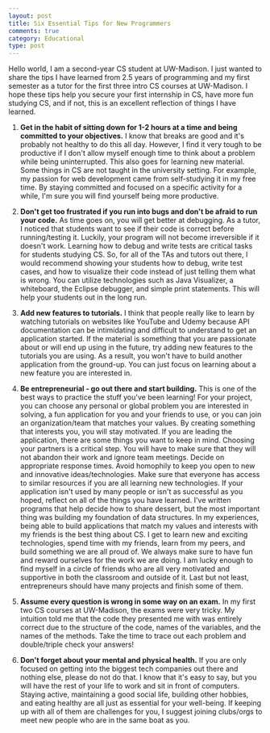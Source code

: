 ```yaml
---
layout: post
title: Six Essential Tips for New Programmers
comments: true
category: Educational
type: post
---
```


Hello world, I am a second-year CS student at UW-Madison. I just wanted to share the tips I have learned from 2.5 years of programming and my first semester as a tutor for the first three intro CS courses at UW-Madison. I hope these tips help you secure your first internship in CS, have more fun studying CS, and if not, this is an excellent reflection of things I have learned.

1. **Get in the habit of sitting down for 1-2 hours at a time and being committed to your objectives.** I know that breaks are good and it's probably not healthy to do this all day. However, I find it very tough to be productive if I don't allow myself enough time to think about a problem while being uninterrupted. This also goes for learning new material. Some things in CS are not taught in the university setting. For example, my passion for web development came from self-studying it in my free time. By staying committed and focused on a specific activity for a while, I'm sure you will find yourself being more productive. 


2. **Don't get too frustrated if you run into bugs and don't be afraid to run your code.** As time goes on, you will get better at debugging. As a tutor, I noticed that students want to see if their code is correct before running/testing it. Luckily, your program will not become irreversible if it doesn't work. Learning how to debug and write tests are critical tasks for students studying CS. So, for all of the TAs and tutors out there, I would recommend showing your students how to debug, write test cases, and how to visualize their code instead of just telling them what is wrong. You can utilize technologies such as Java Visualizer, a whiteboard, the Eclipse debugger, and simple print statements. This will help your students out in the long run.


3. **Add new features to tutorials.** I think that people really like to learn by watching tutorials on websites like YouTube and Udemy because API documentation can be intimidating and difficult to understand to get an application started. If the material is something that you are passionate about or will end up using in the future, try adding new features to the tutorials you are using. As a result, you won't have to build another application from the ground-up. You can just focus on learning about a new feature you are interested in.


4. **Be entrepreneurial - go out there and start building.** This is one of the best ways to practice the stuff you've been learning! For your project, you can choose any personal or global problem you are interested in solving, a fun application for you and your friends to use, or you can join an organization/team that matches your values. By creating something that interests you, you will stay motivated. If you are leading the application, there are some things you want to keep in mind. Choosing your partners is a critical step. You will have to make sure that they will not abandon their work and ignore team meetings. Decide on appropriate response times. Avoid homophily to keep you open to new and innovative ideas/technologies. Make sure that everyone has access to similar resources if you are all learning new technologies. If your application isn't used by many people or isn't as successful as you hoped, reflect on all of the things you have learned. I've written programs that help decide how to share dessert, but the most important thing was building my foundation of data structures. In my experiences, being able to build applications that match my values and interests with my friends is the best thing about CS. I get to learn new and exciting technologies, spend time with my friends, learn from my peers, and build something we are all proud of. We always make sure to have fun and reward ourselves for the work we are doing. I am lucky enough to find myself in a circle of friends who are all very motivated and supportive in both the classroom and outside of it. Last but not least, entrepreneurs should have many projects and finish some of them. 


5.  **Assume every question is wrong in some way on an exam.** In my first two CS courses at UW-Madison, the exams were very tricky. My intuition told me that the code they presented me with was entirely correct due to the structure of the code, names of the variables, and the names of the methods. Take the time to trace out each problem and double/triple check your answers!


6. **Don't forget about your mental and physical health.** If you are only focused on getting into the biggest tech companies out there and nothing else, please do not do that. I know that it's easy to say, but you will have the rest of your life to work and sit in front of computers. Staying active, maintaining a good social life, building other hobbies, and eating healthy are all just as essential for your well-being. If keeping up with all of them are challenges for you, I suggest joining clubs/orgs to meet new people who are in the same boat as you. 